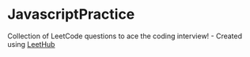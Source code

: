 # JavascriptPractice
Collection of LeetCode questions to ace the coding interview! - Created using [LeetHub](https://github.com/QasimWani/LeetHub)
